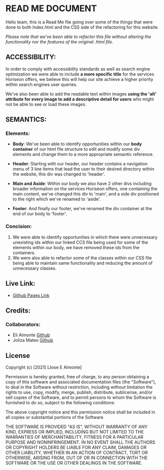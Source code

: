 # READ ME DOCUMENT

Hello team, this is a Read Me file going over some of the things that were done to both Index.html and the CSS side of the refactoring for this website.

*Please note that we've been able to refactor this file without altering the functionality nor the features of the original .html file.*

## ACCESSIBILITY:

In order to comply with accessibility standards as well as search engine optimization we were able to include **a more specific title** for the services Horiseon offers, we believe this will help our site achieve a higher priority within search engines user queries.

We've also been able to add the readable text within images **using the 'alt' attribute for every image to add a descriptive detail for users** who might not be able to see or load these images.

## SEMANTICS:

### Elements:

* **Body**: 
We've been able to identify opportunities within our **body container** of our html file structure to edit and modify some div elements and change them to a more appropriate semantic reference.

* **Header**: Starting with our header, our header contains a navigation menu of 3 line items that lead the user to their desired directory within the website, this div was changed to 'header'.

* **Main and Aside**: Within our body we also have 2 other divs including broader information on the services Horiseon offers, one containing the main content, we've changed this div to 'main', and a side div positioned to the right which we've renamed to 'aside'.

* **Footer**: And finally our footer, we've renamed the div container at the end of our body to 'footer'.  

### Concision:

1. We were able to identify opportunities in which there were unnecessary unexisting ids within our linked CCS file being used for some of the elements within our body, we have removed these ids from the containers.
2. We were also able to refactor some of the classes within our CSS file being able to maintain same functionality and reducing the amount of unnecessary classes.

## Live Link:

* [Github Pages Link](https://exention.github.io/website-refactoring/)

## Credits:

### Collaborators:

* Eli Almonte [Github](https://github.com/exention)
* Joliza Mateo [Github](https://github.com/jolizaro)

## License

Copyright (c) [2021] [Jose E Almonte]

Permission is hereby granted, free of charge, to any person obtaining a copy
of this software and associated documentation files (the "Software"), to deal
in the Software without restriction, including without limitation the rights
to use, copy, modify, merge, publish, distribute, sublicense, and/or sell
copies of the Software, and to permit persons to whom the Software is
furnished to do so, subject to the following conditions:

The above copyright notice and this permission notice shall be included in all
copies or substantial portions of the Software.

THE SOFTWARE IS PROVIDED "AS IS", WITHOUT WARRANTY OF ANY KIND, EXPRESS OR
IMPLIED, INCLUDING BUT NOT LIMITED TO THE WARRANTIES OF MERCHANTABILITY,
FITNESS FOR A PARTICULAR PURPOSE AND NONINFRINGEMENT. IN NO EVENT SHALL THE
AUTHORS OR COPYRIGHT HOLDERS BE LIABLE FOR ANY CLAIM, DAMAGES OR OTHER
LIABILITY, WHETHER IN AN ACTION OF CONTRACT, TORT OR OTHERWISE, ARISING FROM,
OUT OF OR IN CONNECTION WITH THE SOFTWARE OR THE USE OR OTHER DEALINGS IN THE
SOFTWARE.
